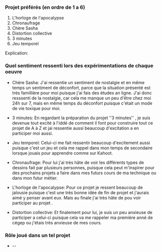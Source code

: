 ### Projet préférés (en ordre de 1 a 6)
1. L'horloge de l'apocalypse
2. Chronaufrage
3. Chère Sasha
4. Distortion collective
5. 3 minutes
6. Jeu temporel

Explication: 

### Quel sentiment ressenti lors des expérimentations de chaque oeuvre 
* Chère Sasha: J'ai ressentie un sentiment de nostalgie et en même temps un sentiment de déconfort, parce que la situation présenté est très famillière pour moi puisque j'ai fais   des études an ligne. J'ai donc resssenti de la nostalgie, car cela me manque un peu d'être chez moi 24h sur 7, mais en même temps du déconfort puisque c'était un mode de vie       toxique pour moi.

* 3 minutes: En regardant la préparation du projet ''3 minutes'' , je suis devenue tout excité à l'iddé de comment il font pour construire tout ce projet de A à Z et jai ressentie   aussi beaucoup d'excitation a en participer moi aussi.

* Jeu temporel: Celui-ci me fait ressentir beaucoup d'excitement aussi puisque c'est un jeu et cela me rappel dans mon temps de secondaire lorsque jouais pour apprendre comme sur   Kahoot. 

* Chronaufrage: Pour lui j'ai très hâte de voir les différents types de dessins fait par plusieurs personnes, puisque cela peut m'inspirer pour des prochains projets a faire dans   mes futurs cours de ma technique ou dans mon futur métier.

* L'horloge de l'apocalypse: Pour ce projet je ressent beaucoup de jalousie puisque c'est une très bonne idée de fin de projet et j'aurais aimé y penser avant eux. Mais au finale   j'ai très hâte de pou voir participer au projet .

* Distortion collective: Et finalement pour lui, je suis un peu anxieuse de participer a celui-ci puisque cela va me rappeler ma première anné de cégep ou j'étais très anxieuse de mes cours.

### Rôle joué dans un tel projet
* --

